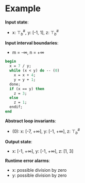 # Example

**Input state**:
- x: $⊤_{b}^{\text{\#}}$, y: [-1, 1], z: $⊤_{b}^{\text{\#}}$

**Input interval boundaries**:
- m = -∞, n = +∞
```pascal
begin
  x = 7 / y;
  while (x < y) do -- (0)
    x = x + 4;
    y = y + 1;
  done;
  if (x == y) then
    z = 3;
  else
    z = 1;
  endif;
end
```
**Abstract loop invariants**:
- (0): x: [-7, +∞], y: [-1, +∞], z: $⊤_{b}^{\text{\#}}$

**Output state**:
- x: [-1, +∞], y: [-1, +∞], z: [1, 3]


**Runtime error alarms**:
- x: possible division by zero
- y: possible division by zero
